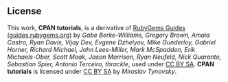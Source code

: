 ## License

This work, **CPAN tutorials**, is a derivative of [RubyGems Guides
(guides.rubygems.org)](http://guides.rubygems.org/) by *Gabe Berke-Williams,
Gregory Brown, Amaia Castro, Ryan Davis, Vijay Dev, Evgene Dzhelyov, Mike
Gunderloy, Gabriel Horner, Richard Michael, John Lees-Miller, Mark McSpadden,
Erik Michaels-Ober, Scott Moak, Jason Morrison, Ryan Neufeld, Nick Quaranto,
Sebastian Spier, Antonio Terceiro, thrackle*, used under [CC BY
SA](https://creativecommons.org/licenses/by-sa/3.0/us/). **CPAN tutorials** is
licensed under [CC BY SA](https://creativecommons.org/licenses/by-sa/4.0) by
*Miroslav Tynovsky*.

